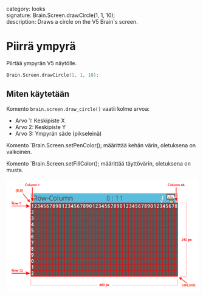 category: looks  
signature: Brain.Screen.drawCircle(1, 1, 10);  
description: Draws a circle on the V5 Brain's screen.  

# Piirrä ympyrä

Piirtää ympyrän V5 näytölle.

```cpp
Brain.Screen.drawCircle(1, 1, 10);
```

## Miten käytetään

Komento `brain.screen.draw_circle()` vaatii kolme arvoa:

* Arvo 1: Keskipiste X
* Arvo 2: Keskipiste Y
* Arvo 3: Ympyrän säde (pikseleinä)

Komento `Brain.Screen.setPenColor(); määrittää kehän värin, oletuksena on valkoinen.

Komento `Brain.Screen.setFillColor(); määrittää täyttövärin, oletuksena on musta.


![brain_screen_info](v5_row_column_brain.jpg)

<advanced>
</advanced>